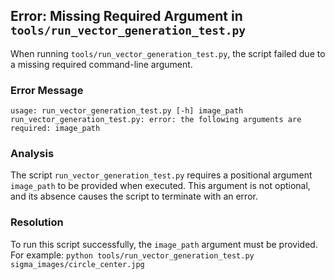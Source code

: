 ## Error: Missing Required Argument in `tools/run_vector_generation_test.py`

When running `tools/run_vector_generation_test.py`, the script failed due to a missing required command-line argument.

### Error Message

```
usage: run_vector_generation_test.py [-h] image_path
run_vector_generation_test.py: error: the following arguments are required: image_path
```

### Analysis

The script `run_vector_generation_test.py` requires a positional argument `image_path` to be provided when executed. This argument is not optional, and its absence causes the script to terminate with an error.

### Resolution

To run this script successfully, the `image_path` argument must be provided. For example:
`python tools/run_vector_generation_test.py sigma_images/circle_center.jpg`
